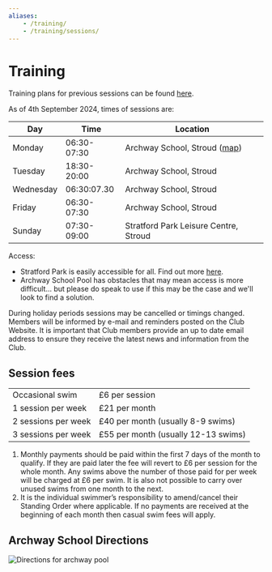 ```yaml
---
aliases:
    - /training/
    - /training/sessions/
---
```

# Training

Training plans for previous sessions can be found [here](/training/session-plans).

As of 4th September 2024, times of sessions are:

|Day|Time|Location|
|---|---|---|
|Monday|06:30-07:30|Archway School, Stroud ([map](/training#Archway-School-Directions))|
|Tuesday|18:30-20:00|Archway School, Stroud|
|Wednesday|06:30:07.30|Archway School, Stroud|
|Friday|06:30-07:30|Archway School, Stroud|
|Sunday|07:30-09:00|Stratford Park Leisure Centre, Stroud|

Access:
- Stratford Park is easily accessible for all. Find out more [here](https://everyoneactive.com/centre/stratford-park-leisure-centre).
- Archway School Pool has obstacles that may mean access is more difficult... but please do speak to use if this may be the case and we'll look to find a solution.

During holiday periods sessions may be cancelled or timings changed. Members will be informed by e-mail and reminders posted on the Club Website. It is important that Club members provide an up to date email address to ensure they receive the latest news and information from the Club.

Session fees
---

|||
|---|---|
|Occasional swim|£6 per session|
|1 session per week|£21 per month|
|2 sessions per week|£40 per month (usually 8-9 swims)|
|3 sessions per week|£55 per month (usually 12-13 swims)|

1. Monthly payments should be paid within the first 7 days of the month to qualify. If they are paid later the fee will revert to £6 per session for the whole month. Any swims above the number of those paid for per week will be charged at £6 per swim. It is also not possible to carry over unused swims from one month to the next.
2. It is the individual swimmer’s responsibility to amend/cancel their Standing Order where applicable. If no payments are received at the beginning of each month then casual swim fees will apply.

## Archway School Directions

![Directions for archway pool](/images/2019/05/archway_map.jpg)

